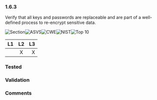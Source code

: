 ### 1.6.3 
Verify that all keys and passwords are replaceable and are part of a well-defined process to re-encrypt sensitive data.

![Section](https://img.shields.io/badge/V1-green.svg)![ASVS](https://img.shields.io/badge/ASVS-1.6.3-blue.svg)![CWE](https://img.shields.io/badge/CWE--red.svg)![NIST](https://img.shields.io/badge/NIST--important.svg)![Top 10](https://img.shields.io/badge/--lightgray.svg)

| L1| L2| L3|
| --|:--:|-:|
|  | X | X |

### Tested

### Validation

### Comments

        